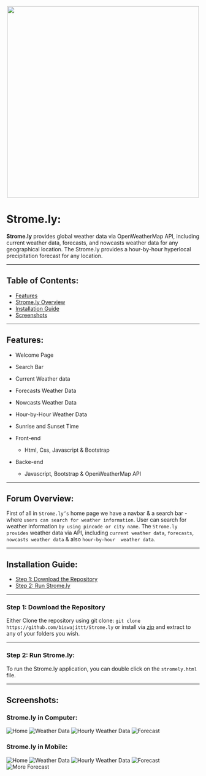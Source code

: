 <p align="center"><a><img src="assets/images/strome.svg" width="500" height="500"></a></p>

<!-- <p align="center" style="color:#2196F3;">Strome.ly</p> -->

# Strome.ly:
<strong>Strome.ly</strong> provides global weather data via OpenWeatherMap API, including current weather data, forecasts, and nowcasts weather data for any geographical location. The Strome.ly provides a hour-by-hour hyperlocal precipitation forecast for any location.

-----
## Table of Contents:

* [Features](#item1)
* [Strome.ly Overview](#item2)
* [Installation Guide](#item3)
* [Screenshots](#item4)

-----
<a name="item1"></a>

## Features:

* Welcome Page
* Search Bar
* Current Weather data
* Forecasts Weather Data
* Nowcasts Weather Data
* Hour-by-Hour Weather Data
* Sunrise and Sunset Time

* Front-end
  * Html, Css, Javascript & Bootstrap
* Backe-end
  * Javascript, Bootstrap & OpenWeatherMap API

-----
<a name="item2"></a>

## Forum Overview:
First of all in `Strome.ly’s` home page we have a navbar & a search bar - where `users can search for weather information`. User can search for weather information `by using pincode or city name`. The `Strome.ly provides` weather data via API, including `current weather data`, `forecasts`, `nowcasts weather data` & also `hour-by-hour  weather data`.

-----
<a name="item3"></a>


## Installation Guide:

* [Step 1: Download the Repository](#step1)
* [Step 2: Run Strome.ly](#step2)

-----
<a name="step1"></a>

### Step 1: Download the Repository

Either Clone the repository using git clone: `git clone https://github.com/biswajittt/Strome.ly`
or install via <a target="_blank" href="https://github.com/biswajittt/Strome.ly/archive/refs/heads/main.zip">zip</a> and extract 
to any of your folders you wish.

-----
<a name="step2"></a>

### Step 2: Run Strome.ly:

To run the Strome.ly application, you can double click on the `stromely.html` file.

-----

<a name="item4"></a>

## Screenshots:
### Strome.ly in Computer:

![Home](screenshots/computer/home.png)
![Weather Data](screenshots/computer/weather-data.png)
![Hourly Weather Data](screenshots/computer/hourly-weather.png)
![Forecast](screenshots/computer/forecast.png)

### Strome.ly in Mobile:

![Home](screenshots/mobile/home.png)
![Weather Data](screenshots/mobile/weather-data.png)
![Hourly Weather Data](screenshots/mobile/hourly-weather.png)
![Forecast](screenshots/mobile/forecast.png)
![More Forecast](screenshots/mobile/more-forecast.png)
